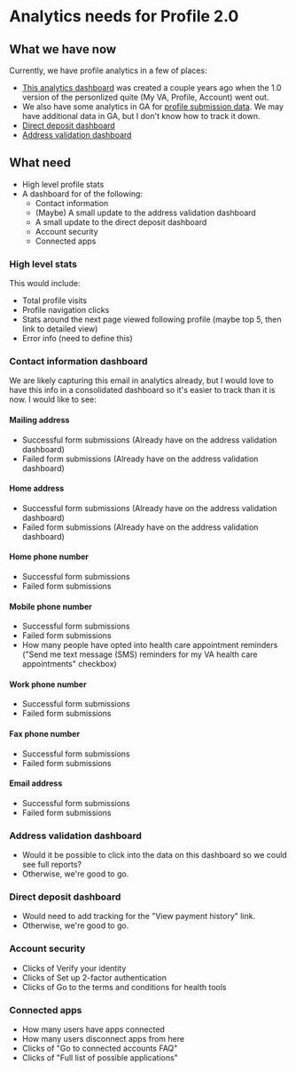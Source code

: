 # Analytics needs for Profile 2.0

## What we have now

Currently, we have profile analytics in a few of places:

- [This analytics dashboard](https://datastudio.google.com/u/0/reporting/1MEhg3-5vnPBsSc_1wCzh6LByR3RjH92q/page/OoJS?s=vS-iovB_OEo) was created a couple years ago when the 1.0 version of the personlized quite (My VA, Profile, Account) went out. 
- We also have some analytics in GA for [profile submission data](https://analytics.google.com/analytics/web/#/report/content-event-events/a50123418w177519031p176188361/explorer-segmentExplorer.segmentId=analytics.eventAction&explorer-table.plotKeys=%5B%5D&explorer-table.rowStart=0&explorer-table.rowCount=25&_r.drilldown=analytics.eventLabel:profile-transaction/). We may have additional data in GA, but I don't know how to track it down.
- [Direct deposit dashboard](https://analytics.google.com/analytics/web/?authuser=0#/dashboard/T7daIpzoRw2LOg1BVHJ0Dw/a50123418w177519031p187673796/)
- [Address validation dashboard](https://analytics.google.com/analytics/web/?authuser=0#/dashboard/arWBC7_-SkK3WHQuJQHQoQ/a50123418w177519031p176188361/)

## What need

- High level profile stats
- A dashboard for of the following:
  - Contact information
  - (Maybe) A small update to the address validation dashboard
  - A small update to the direct deposit dashboard
  - Account security
  - Connected apps

### High level stats

This would include:

- Total profile visits
- Profile navigation clicks
- Stats around the next page viewed following profile (maybe top 5, then link to detailed view)
- Error info (need to define this)

### Contact information dashboard

We are likely capturing this email in analytics already, but I would love to have this info in a consolidated dashboard so it's easier to track than it is now. I would like to see:

#### Mailing address
 
- Successful form submissions (Already have on the address validation dashboard)
- Failed form submissions (Already have on the address validation dashboard)

#### Home address

- Successful form submissions (Already have on the address validation dashboard)
- Failed form submissions (Already have on the address validation dashboard)

#### Home phone number

- Successful form submissions 
- Failed form submissions

#### Mobile phone number

- Successful form submissions 
- Failed form submissions
- How many people have opted into health care appointment reminders ("Send me text message (SMS) reminders for my VA health care appointments" checkbox)

#### Work phone number

- Successful form submissions 
- Failed form submissions

#### Fax phone number

- Successful form submissions 
- Failed form submissions

#### Email address

- Successful form submissions 
- Failed form submissions

### Address validation dashboard

- Would it be possible to click into the data on this dashboard so we could see full reports?
- Otherwise, we're good to go.

### Direct deposit dashboard

- Would need to add tracking for the "View payment history" link. 
- Otherwise, we're good to go.

### Account security

- Clicks of Verify your identity
- Clicks of Set up 2-factor authentication
- Clicks of Go to the terms and conditions for health tools

### Connected apps

- How many users have apps connected
- How many users disconnect apps from here
- Clicks of "Go to connected accounts FAQ"
- Clicks of "Full list of possible applications"
